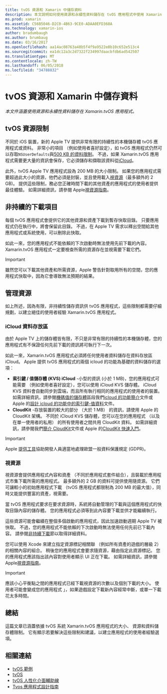 ```yaml
---
title: tvOS 資源和 Xamarin 中儲存資料
description: 本文說明如何使用資源和永續性資料儲存在 tvOS 應用程式中使用 Xamarin 建置的。 其中也會討論 iCloud 資料儲存體和隨資源。
ms.prod: xamarin
ms.assetid: C56B5046-D2C0-4B63-9CE0-ADAA0EFD368A
ms.technology: xamarin-ios
author: bradumbaugh
ms.author: brumbaug
ms.date: 03/16/2017
ms.openlocfilehash: aa14ac08763a48b5f4f9a9522e8b10c652e513c4
ms.sourcegitcommit: ea1dc12a3c2d7322f234997daacbfdb6ad542507
ms.translationtype: MT
ms.contentlocale: zh-TW
ms.lasthandoff: 06/05/2018
ms.locfileid: "34788832"
---
```

# <a name="tvos-resources-and-data-storage-in-xamarin"></a>tvOS 資源和 Xamarin 中儲存資料

_本文件涵蓋使用資源和永續性資料儲存在 Xamarin.tvOS 應用程式。_

<a name="tvOS-Resource-Limitations" />

## <a name="tvos-resource-limitations"></a>tvOS 資源限制

不同於 iOS 裝置，新的 Apple TV 提供非常有限的持續性的本機儲存體 tvOS 應用程式或資料。 非常小的項目 （例如使用者喜好設定），如 tvOS 應用程式仍然可以存取`NSUserDefaults`與[500 KB 的資料限制](https://forums.developer.apple.com/message/50696#50696)。 不過，如果 Xamarin.tvOS 應用程式需要更大量的資訊會保存，它必須儲存和擷取該資料從[iCloud](#iCloud-Data-Storage)。

此外，tvOS Apple TV 應用程式設為 200 MB 的大小限制。 如果您的應用程式需要超過此大小的資源，他們必須是封裝，並且使用載入[視資源](#On-Demand-Resources)（最多額外的 2 GB)。 提供這些限制，務必您正確時間下載的其他資產的應用程式的使用者提供最佳體驗。 如需詳細資訊，請參閱 Apple[視資源指南](https://developer.apple.com/library/prerelease/tvos/documentation/FileManagement/Conceptual/On_Demand_Resources_Guide/index.html#//apple_ref/doc/uid/TP40015083)。

<a name="Non-Persistent-Downloads" />

## <a name="non-persistent-downloads"></a>非持續的下載項目

每個 tvOS 應用程式會提供它的其他資源和資產下載到暫存快取目錄。 只要應用程式仍在執行中，將會保留此目錄。 不過，在 Apple TV 需求以釋出空間給其他應用程式或系統使用，可以刪除此快取。

如此一來，您的應用程式不能依賴的下次啟動時無法使用先前下載的內容。 Xamarin.tvOS 應用程式一定要檢查所需的資源存在並視需要下載它們。

> [!IMPORTANT]
> 雖然您可以下載其他資產和所需資源，Apple 警告針對取用所有的空間，您的應用程式快取中，因為它會導致無法預期的結果。




<a name="Managing-Resources" />

## <a name="managing-resources"></a>管理資源

如上所述，因為有限，非持續性儲存資訊供 tvOS 應用程式，這些限制都需要仔細規劃，以建立絕佳的使用者經驗 Xamarin.tvOS 應用程式。

<a name="iCloud-Data-Storage" />

### <a name="icloud-data-storage"></a>iCloud 資料存放區

由於 Apple TV 上的儲存體皆有限，不只是非常有限的持續性的本機儲存體，您的應用程式有不保證任何先前下載的資訊將可執行下一次。

如此一來，Xamarin.tvOS 應用程式必須將任何使用者資料儲存在資料存放區 iCloud。 Apple 提供 tvOS 應用程式的兩個 icloud 的功能為基礎的資料儲存的選項：

- **索引鍵 / 值儲存體 (KVS) iCloud** -小型的資訊 (小於 1 MB)，您的應用程式可能需要 （例如使用者喜好設定），您可以使用 iCloud KVS 儲存體。 iCloud KVS 資料會自動同步到雲端，而且所有執行相同的應用程式的使用者的裝置。 如需詳細資訊，請參閱[機碼值的儲存體](~/ios/data-cloud/introduction-to-icloud.md)區段我們[icloud 的功能簡介](~/ios/data-cloud/introduction-to-icloud.md)文件或 Apple 的[設計 icloud 的功能中的索引鍵-值資料](https://developer.apple.com/library/prerelease/tvos/documentation/General/Conceptual/iCloudDesignGuide/Chapters/DesigningForKey-ValueDataIniCloud.html#//apple_ref/doc/uid/TP40012094-CH7)文件。
- **CloudKit** -存放裝置的較大的部分 （大於 1 MB） 的資訊，請使用 Apple 的 CloudKit 架構。 不同於 iCloud KVS 儲存體，您可以在您的應用程式 （以及在單一使用者的私用） 的所有使用者之間共用 CloudKit 資料。 如需詳細資訊，請參閱我們[簡介 CloudKit](~/ios/data-cloud/intro-to-cloudkit.md)文件或 Apple 的[CloudKit 快速入門](https://developer.apple.com/library/prerelease/tvos/documentation/DataManagement/Conceptual/CloudKitQuickStart/Introduction/Introduction.html#//apple_ref/doc/uid/TP40014987)。

> [!IMPORTANT]
> Apple [提供工具](https://developer.apple.com/support/allowing-users-to-manage-data/)協助開發人員適當地處理歐盟一般資料保護規定 (GDPR)。

<a name="On-Demand-Resources" />

### <a name="on-demand-resources"></a>視資源

視資源會提供應用程式內容和資產 （不同於應用程式套件組合），且裝載於應用程式市集下載所需的應用程式。 最多額外的 2 GB 的資料可提供使用隨資源。 它們可讓較小的初始應用程式下載 （tvOS 應用程式都限制為 200 MB 的最大值），同時又能提供豐富的資產，視需要。

當 tvOS 應用程式要求在要求資源時，系統將自動管理的下載與這個應用程式的快取目錄內容的儲存體。 您的應用程式必須等到此內容要下載並供才能繼續執行。

這些資源可能會繼續在整個多個啟動的應用程式，因此加速啟動週期 Apple TV 被快取。 不過，您的應用程式不能依賴的下次啟動時無法使用任何先前已下載內容。 請參閱[非持續下載](#Non-Persistent-Downloads)節以取得詳細資料。

您可以使用 Xcode 來建立指定資源標記相關聯 （例如所有資產的遊戲的層級 2） 的相關內容的組合。 稍後您的應用程式會要求隨資源，藉由指定此資源標記。 您的應用程式應該指出該內容對使用者顯示 UI 正在下載。 如需詳細資訊，請參閱 Apple[視資源指南](https://developer.apple.com/library/prerelease/tvos/documentation/FileManagement/Conceptual/On_Demand_Resources_Guide/index.html#//apple_ref/doc/uid/TP40015083)。

> [!IMPORTANT]
> 應該小心平衡點之間的應用程式已經下載視資源的次數以及個別下載的大小。 使用者可能會變成您的應用程式 」，如果遊戲設定下載新內容經常中斷，或單一下載花太多時間。




<a name="Summary" />

## <a name="summary"></a>總結

這篇文章已涵蓋依據 tvOS 系統 Xamarin.tvOS 應用程式的大小、 資源和資料儲存體限制。 它有顯示若要解決這些限制和建議，以建立應用程式的使用者經驗選項。



## <a name="related-links"></a>相關連結

- [tvOS 範例](https://developer.xamarin.com/samples/tvos/all/)
- [tvOS](https://developer.apple.com/tvos/)
- [tvOS 人性化介面輔助線](https://developer.apple.com/tvos/human-interface-guidelines/)
- [Tvos 應用程式設計指南](https://developer.apple.com/library/prerelease/tvos/documentation/General/Conceptual/AppleTV_PG/)
